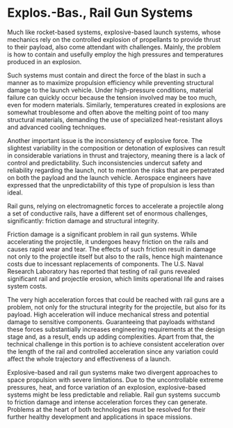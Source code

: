 # Explos.-Bas., Rail Gun Systems

Much like rocket-based systems, explosive-based launch systems, whose mechanics rely on the controlled explosion of propellants to provide thrust to their payload, also come attendant with challenges. Mainly, the problem is how to contain and usefully employ the high pressures and temperatures produced in an explosion.&#x20;

Such systems must contain and direct the force of the blast in such a manner as to maximize propulsion efficiency while preventing structural damage to the launch vehicle. Under high-pressure conditions, material failure can quickly occur because the tension involved may be too much, even for modern materials. Similarly, temperatures created in explosions are somewhat troublesome and often above the melting point of too many structural materials, demanding the use of specialized heat-resistant alloys and advanced cooling techniques.

Another important issue is the inconsistency of explosive force. The slightest variability in the composition or detonation of explosives can result in considerable variations in thrust and trajectory, meaning there is a lack of control and predictability. Such inconsistencies undercut safety and reliability regarding the launch, not to mention the risks that are perpetrated on both the payload and the launch vehicle. Aerospace engineers have expressed that the unpredictability of this type of propulsion is less than ideal.&#x20;

Rail guns, relying on electromagnetic forces to accelerate a projectile along a set of conductive rails, have a different set of enormous challenges, significantly: friction damage and structural integrity.&#x20;

Friction damage is a significant problem in rail gun systems. While accelerating the projectile, it undergoes heavy friction on the rails and causes rapid wear and tear. The effects of such friction result in damage not only to the projectile itself but also to the rails, hence high maintenance costs due to incessant replacements of components. The U.S. Naval Research Laboratory has reported that testing of rail guns revealed significant rail and projectile erosion, which limits operational life and raises system costs.

The very high acceleration forces that could be reached with rail guns are a problem, not only for the structural integrity for the projectile, but also for its payload. High acceleration will induce mechanical stress and potential damage to sensitive components. Guaranteeing that payloads withstand these forces substantially increases engineering requirements at the design stage and, as a result, ends up adding complexities. Apart from that, the technical challenge in this portion is to achieve consistent acceleration over the length of the rail and controlled acceleration since any variation could affect the whole trajectory and effectiveness of a launch.

Explosive-based and rail gun systems make two divergent approaches to space propulsion with severe limitations. Due to the uncontrollable extreme pressures, heat, and force variation of an explosion, explosive-based systems might be less predictable and reliable. Rail gun systems succumb to friction damage and intense acceleration forces they can generate. Problems at the heart of both technologies must be resolved for their further healthy development and applications in space missions.

